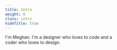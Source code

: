 ```yaml
---
title: Intro
weight: 0
class: intro
hideTitle: true
---
```


<!-- <div class="logo">
  <h1 class="sr-only">Meghan Horton | Portfolio</h1>
</div> -->

I'm Meghan. I'm a <nobr><span class="role">designer</span> who loves to <span class="role">code</span></nobr> and a <nobr>coder who loves to design</nobr>.
